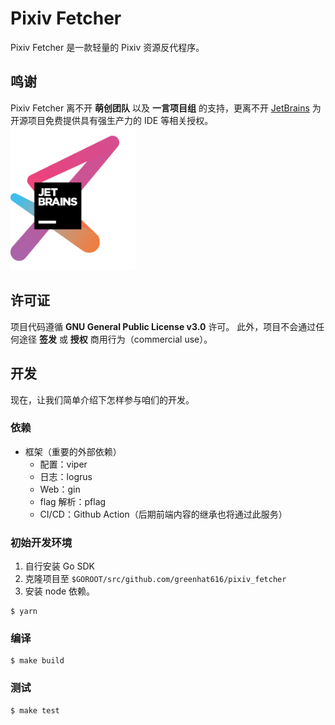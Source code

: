 # Pixiv Fetcher

Pixiv Fetcher 是一款轻量的 Pixiv 资源反代程序。


## 鸣谢

Pixiv Fetcher 离不开 **萌创团队** 以及 **一言项目组** 的支持，更离不开  [JetBrains](https://www.jetbrains.com/?from=hitokoto-osc) 为开源项目免费提供具有强生产力的 IDE 等相关授权。
[<img src=".github/jetbrains-variant-3.png" width="200"/>](https://www.jetbrains.com/?from=hitokoto-osc)

## 许可证

项目代码遵循 **GNU General Public License v3.0** 许可。
此外，项目不会通过任何途径 **签发** 或 **授权** 商用行为（commercial use）。

## 开发

现在，让我们简单介绍下怎样参与咱们的开发。

### 依赖

-   框架（重要的外部依赖）
    -   配置：viper
    -   日志：logrus
    -   Web：gin
    -   flag 解析：pflag
    -   CI/CD：Github Action（后期前端内容的继承也将通过此服务）

### 初始开发环境

1.  自行安装 Go SDK
2.  克隆项目至 `$GOROOT/src/github.com/greenhat616/pixiv_fetcher`
3.  安装 node 依赖。

```shell
$ yarn
```

### 编译

```shell
$ make build
```

### 测试

```shell
$ make test
```
